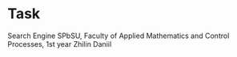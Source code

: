 # Task
Search Engine
SPbSU, Faculty of Applied Mathematics and Control Processes, 1st year
Zhilin Daniil
